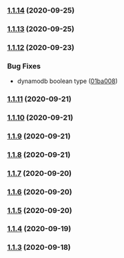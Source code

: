 ### [1.1.14](https://github.com/disneystreaming/automated-cloud-advisor/compare/v1.1.13...v1.1.14) (2020-09-25)

### [1.1.13](https://github.com/disneystreaming/automated-cloud-advisor/compare/v1.1.12...v1.1.13) (2020-09-25)

### [1.1.12](https://github.com/disneystreaming/automated-cloud-advisor/compare/v1.1.11...v1.1.12) (2020-09-23)


### Bug Fixes

* dynamodb boolean type ([01ba008](https://github.com/disneystreaming/automated-cloud-advisor/commit/01ba0086af27a8e8ae6747011ff4f0cadaa66eff))

### [1.1.11](https://github.com/disneystreaming/automated-cloud-advisor/compare/v1.1.10...v1.1.11) (2020-09-21)

### [1.1.10](https://github.com/disneystreaming/automated-cloud-advisor/compare/v1.1.9...v1.1.10) (2020-09-21)

### [1.1.9](https://github.com/disneystreaming/automated-cloud-advisor/compare/v1.1.8...v1.1.9) (2020-09-21)

### [1.1.8](https://github.com/disneystreaming/automated-cloud-advisor/compare/v1.1.7...v1.1.8) (2020-09-21)

### [1.1.7](https://github.com/disneystreaming/automated-cloud-advisor/compare/v1.1.6...v1.1.7) (2020-09-20)

### [1.1.6](https://github.com/disneystreaming/automated-cloud-advisor/compare/v1.1.5...v1.1.6) (2020-09-20)

### [1.1.5](https://github.com/disneystreaming/automated-cloud-advisor/compare/v1.1.4...v1.1.5) (2020-09-20)

### [1.1.4](https://github.com/disneystreaming/automated-cloud-advisor/compare/v1.1.3...v1.1.4) (2020-09-19)

### [1.1.3](https://github.com/disneystreaming/automated-cloud-advisor/compare/v1.1.2...v1.1.3) (2020-09-18)

